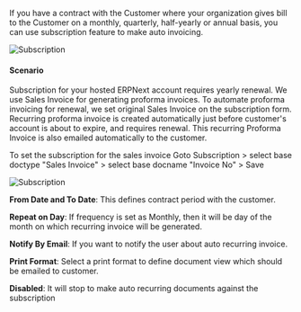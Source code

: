 <!-- add-breadcrumbs -->
If you have a contract with the Customer where your organization gives bill to the Customer on a monthly, quarterly, half-yearly or annual basis, you can use subscription feature to make auto invoicing.

<img class="screenshot" alt="Subscription" src="{{docs_base_url}}/assets/img/subscription/subscription.png">

#### Scenario

Subscription for your hosted ERPNext account requires yearly renewal. We use Sales Invoice for generating proforma invoices. To automate proforma invoicing for renewal, we set original Sales Invoice on the subscription form. Recurring proforma invoice is created automatically just before customer's account is about to expire, and requires renewal. This recurring Proforma Invoice is also emailed automatically to the customer.

To set the subscription for the sales invoice
Goto Subscription > select base doctype "Sales Invoice" > select base docname "Invoice No" > Save

<img class="screenshot" alt="Subscription" src="{{docs_base_url}}/assets/img/subscription/subscription.gif">

**From Date and To Date**: This defines contract period with the customer.

**Repeat on Day**: If frequency is set as Monthly, then it will be day of the month on which recurring invoice will be generated.

**Notify By Email**: If you want to notify the user about auto recurring invoice.

**Print Format**: Select a print format to define document view which should be emailed to customer.

**Disabled**: It will stop to make auto recurring documents against the subscription